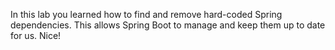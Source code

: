 In this lab you learned how to find and remove hard-coded Spring dependencies. This allows Spring Boot to manage and keep them up to date for us. Nice!

